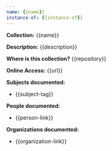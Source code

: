 ```yaml
---
name: {{name}}
instance-of: {{instance-of}}
---
```

**Collection:** {{name}}

**Description:** {{description}}    

**Where is this collection?** {{repository}}

**Online Access:** {{url}}

**Subjects documented:** 
- {{subject-tag}}

**People documented:** 
- {{person-link}}

**Organizations documented:** 
- {{organization-link}}